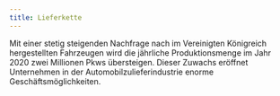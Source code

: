 ```yaml
---
title: Lieferkette
---
```


Mit einer stetig steigenden Nachfrage nach im Vereinigten Königreich hergestellten Fahrzeugen wird die jährliche Produktionsmenge im Jahr 2020 zwei Millionen Pkws übersteigen. Dieser Zuwachs eröffnet Unternehmen in der Automobilzulieferindustrie enorme Geschäftsmöglichkeiten.